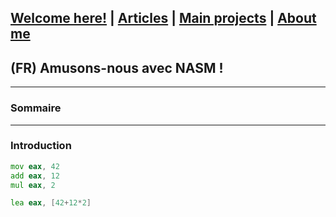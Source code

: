 ## [Welcome here!](https://vpenando.github.io) | [Articles](https://vpenando.github.io/articles.html) | [Main projects](https://vpenando.github.io/projects.html) | [About me](https://vpenando.github.io/about.html)

## (FR) Amusons-nous avec NASM !

---

### Sommaire


---

### Introduction
```asm
mov eax, 42
add eax, 12
mul eax, 2
```

```asm
lea eax, [42+12*2]
```
